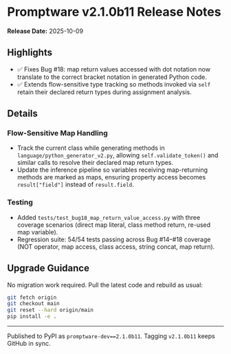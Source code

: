 # Promptware v2.1.0b11 Release Notes

**Release Date:** 2025-10-09

## Highlights

- ✅ Fixes Bug #18: map return values accessed with dot notation now translate to the correct bracket notation in generated Python code.
- ✅ Extends flow-sensitive type tracking so methods invoked via `self` retain their declared return types during assignment analysis.

## Details

### Flow-Sensitive Map Handling

- Track the current class while generating methods in `language/python_generator_v2.py`, allowing `self.validate_token()` and similar calls to resolve their declared map return types.
- Update the inference pipeline so variables receiving map-returning methods are marked as maps, ensuring property access becomes `result["field"]` instead of `result.field`.

### Testing

- Added `tests/test_bug18_map_return_value_access.py` with three coverage scenarios (direct map literal, class method return, re-used map variable).
- Regression suite: 54/54 tests passing across Bug #14–#18 coverage (NOT operator, map access, class access, string concat, map return).

## Upgrade Guidance

No migration work required. Pull the latest code and rebuild as usual:

```bash
git fetch origin
git checkout main
git reset --hard origin/main
pip install -e .
```

---
Published to PyPI as `promptware-dev==2.1.0b11`. Tagging `v2.1.0b11` keeps GitHub in sync.
